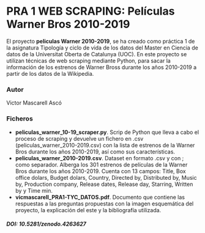 # PRA 1 WEB SCRAPING: Películas Warner Bros 2010-2019

El proyecto **peliculas Warner 2010-2019**, se ha creado como práctica 1 de la asignatura Tipología y ciclo de vida de los datos del Master en Ciencia de datos de la Universitat Oberta de Catalunya (UOC). En este proyecto se utilizan técnicas de web scraping mediante Python, para sacar la información de los estrenos de Warner Bross durante los años 2010-2019 a partir de los datos de la Wikipedia.

### Autor

Victor Mascarell Ascó

### Ficheros 

* **peliculas_warner_10-19_scraper.py**. Scrip de Python que lleva a cabo el proceso de scraping y devuelve un fichero en .csv (peliculas_warner_2010-2019.csv) con la lista de estrenos de la Warner Bros durante los años 2010-2019, así como sus características.
* **peliculas_warner_2010-2019.csv**. Dataset en formato .csv y con ; como separador. Alberga los 301 estrenos de películas de la Warner Bros durante los años 2010-2019. Cuenta con 13 campos: Title, Box office dolars, Budget dolars, Country, Directed by, Distributed by, Music by, Production company, Release dates, Release day, Starring, Written by y Time min.
* **vicmascarell_PRA1-TYC_DATOS.pdf**. Documento que contiene las respuestas a las preguntas propuestas con la imagen esquemática del proyecto, la explicación del este y la bibliografía utilizada. 


##### DOI: 10.5281/zenodo.4263627
